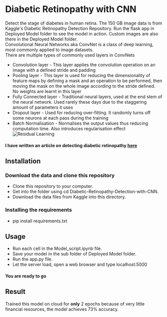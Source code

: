 # Diabetic Retinopathy with CNN
Detect the stage of diabetes in human retina. The 150 GB image data is from Kaggle's Diabetic Retinopathy Detection Repository.
Run the flask app in Deployed Model folder to see the model in action.
Custom images are also there in the Deployed Model folder.\
Convolutional Neural Networks aka ConvNet is a class of deep learning, most commonly applied to image datasets.\
There are multiple types of commonly used layers in ConvNets
* Convolution layer - This layer applies the convolution operation on an image with a defined stride and padding
* Pooling layer - This layer is used for reducing the dimensionality of feature maps by defining a mask and an operation to be performed, then moving the mask on the whole image according to the stride defined. No weights are learnt in this layer
* Fully Connected layer - Traditional neural layers, used at the end stem of the neural network. Used rarely these days due to the staggering amount of parameters it uses
* Dropout layer - Used for reducing over-fitting. It randomly turns off some neurons at each pass during the training
* Batch Normalisation - Normalises the output values thus reducing computation time. Also introduces regularisation effect\
![Residual Learning](https://cdn-images-1.medium.com/max/1200/1*ByrVJspW-TefwlH7OLxNkg.png)
#### I have written an article on detecting diabetic retinopathy [here](https://medium.com/@s.ganjoo96/diabetic-retinopathy-detection-with-resnet50-b621514bd22b)
## Installation
### Download the data and clone this repository
* Clone this repository to your computer.
* Get into the folder using cd Diabetic-Retinopathy-Detection-with-CNN.
* Download the data files from Kaggle into this directory.
### Installing the requirements
* pip install requirements.txt
## Usage
* Run each cell in the Model_script.ipynb file. 
* Save your model in the sub folder of Deployed Model folder.
* Run the app.py file.
* Let the server load, open a web browser and type localhost:5000
#### You are ready to go
## Result
Trained this model on cloud for **only** 2 epochs because of very little financial resources, the model achieves 73% accuracy.
